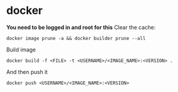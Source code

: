 # docker
**You need to be logged in and root for this**
Clear the cache:
```
docker image prune -a && docker builder prune --all
```
Build image
```
docker build -f <FILE> -t <USERNAME>/<IMAGE_NAME>:<VERSION> .
```
And then push it
```
docker push <USERNAME>/<IMAGE_NAME>:<VERSION>
```